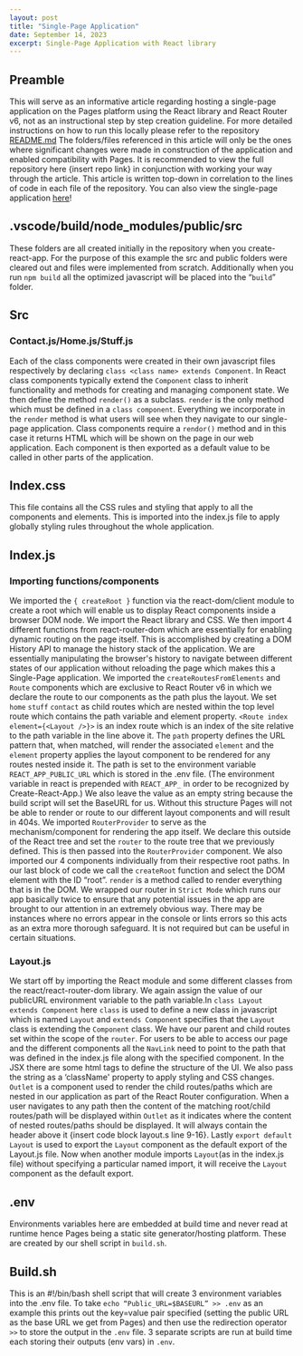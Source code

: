 ```yaml
---
layout: post
title: "Single-Page Application"
date: September 14, 2023
excerpt: Single-Page Application with React library
---
```


## Preamble

This will serve as an informative article regarding hosting a single-page application on the Pages platform using the React library and React Router v6, not as an instructional step by step creation guideline. For more detailed instructions on how to run this locally please refer to the repository [README.md](https://github.com/Ephraim-G/react_spa4#react_spa4) The folders/files referenced in this article will only be the ones where significant changes were made in construction of the application and enabled compatibility with Pages. It is recommended to view the full repository here {insert repo link} in conjunction with working your way through the article. This article is written top-down in correlation to the lines of code in each file of the repository. You can also view the single-page application [here](https://federalist-4026336f-aa19-4bbd-ba4e-719be8956f03.sites.pages.cloud.gov/site/ephraim-g/react_spa4/)!

## .vscode/build/node_modules/public/src

These folders are all created initially in the repository when you create-react-app. For the purpose of this example the src and public folders were cleared out and files were implemented from scratch. Additionally when you run `npm build` all the optimized javascript will be placed into the “`build`” folder.

## Src
### Contact.js/Home.js/Stuff.js 

Each of the class  components were created in their own javascript files respectively by declaring `class <class name> extends Component`. In React class components typically extend the `Component` class to inherit functionality and methods for creating and managing component state. We then define the method `render()` as a subclass. `render` is the only method which must be defined in a `class component`. Everything we incorporate in the `render` method is what users will see when they navigate to our single-page application. Class components require a `rendor()` method and in this case it returns HTML which will be shown on the page in our web application. Each component is then exported as a default value to be called in other parts of the application.

## Index.css
This file contains all the CSS rules and styling that apply to all the components and elements. This is imported into the index.js file to apply globally styling rules throughout the whole application. 

## Index.js

### Importing functions/components

We imported the `{ createRoot }` function via the react-dom/client module to create a root which will enable us to display React components inside a browser DOM node. We import the React library and CSS. We then import 4 different functions from react-router-dom which are essentially for enabling dynamic routing on the page itself. This is accomplished by creating a DOM History API to manage the history stack of the application. We are essentially manipulating the browser's history to navigate between different states of our application without reloading the page which makes this a Single-Page application.
We imported the `createRoutesFromElements` and `Route` components  which are exclusive to React Router v6 in which we declare the route to our components as the path plus the layout.  We set `home` `stuff` `contact` as child routes which are nested within the top level route which contains the path variable and element property. `<Route index element={<Layout />}>`  is an index route which is an index of the site relative to the path variable in the line above it. The `path` property defines the URL pattern that, when matched, will render the associated `element` and the `element` property applies the layout component to be rendered for any routes nested inside it. The path is set to the environment variable  `REACT_APP_PUBLIC_URL` which is stored in the .env file. (The environment variable in react is prepended with `REACT_APP_` in order to be recognized by Create-React-App.) We also leave the value as an empty string because the build script will set the BaseURL for us. Without this structure Pages will not be able to render or route to our different layout components and will result in 404s. 
We imported `RouterProvider` to serve as the mechanism/component for rendering the app itself. We declare this outside of the React tree and set the `router` to the route tree that we previously defined. This is then passed into the `RouterProvider` component. 
We also imported our 4 components individually from their respective root paths. In our last block of code we call the `createRoot` function and select the DOM element with the ID “root”. `render` is a method called to render everything that is in the DOM. We wrapped our router in `Strict Mode` which runs our app basically twice to ensure that any potential issues in the app are brought to our attention in an extremely obvious way. There may be instances where no errors appear in the console or lints errors so this acts as an extra more thorough safeguard. It is not required but can be useful in certain situations.

### Layout.js
We start off by importing the React module and some different classes from the react/react-router-dom library. We again assign the value of our publicURL environment variable to the path variable.In `class Layout extends Component` here `class` is used to define a new class in javascript which is named `Layout` and `extends Component` specifies that the `Layout` class is extending the `Component` class. We have our parent and child routes set within the scope of the `router`.  For users to be able to access our page and the different components all the `NavLink` need to point to the path that was defined in the index.js file along with the specified component. In the JSX there are some html tags to define the structure of the UI. We also pass the string as a ‘className' property to apply styling and CSS changes. `Outlet` is a component used to render the child routes/paths which are nested in our application as part of the React Router configuration. When a user navigates to any path then the content of the matching root/child routes/path will be displayed within `Outlet` as it indicates where the content of nested routes/paths should be displayed. It will always contain the header above it 
{insert code block layout.s line 9-16}. Lastly `export default Layout` is used to export the `Layout` component as the default export of the Layout.js file. Now when another module imports `Layout`(as in the index.js file)  without specifying a particular named import, it will receive the `Layout` component as the default export. 

## .env

Environments variables here are embedded at build time and never read at runtime hence Pages being a static site generator/hosting platform. These are created by our shell script in `build.sh`. 

## Build.sh

This is an #!/bin/bash shell script that will create 3 environment variables into the .env file. To take `echo “Public_URL=$BASEURL” >> .env` as an example this prints out the key=value pair specified (setting the public URL as the base URL we get from Pages) and then use the redirection operator `>>` to store the output in the `.env` file. 3 separate scripts are run at build time each storing their outputs (env vars)  in `.env`.
